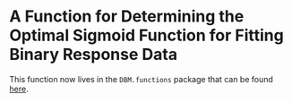 # A Function for Determining the Optimal Sigmoid Function for Fitting Binary Response Data

This function now lives in the `DBM.functions` package that can be found [here](https://github.com/davidblakneymoore/DBM.functions).

